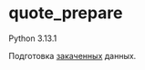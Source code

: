 # quote_prepare  

Python 3.13.1  

Подготовка [закаченных](https://github.com/Alkor135/quote_download) данных.  

